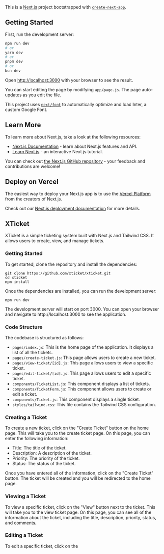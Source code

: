 This is a [Next.js](https://nextjs.org/) project bootstrapped with [`create-next-app`](https://github.com/vercel/next.js/tree/canary/packages/create-next-app).

## Getting Started

First, run the development server:

```bash
npm run dev
# or
yarn dev
# or
pnpm dev
# or
bun dev
```

Open [http://localhost:3000](http://localhost:3000) with your browser to see the result.

You can start editing the page by modifying `app/page.js`. The page auto-updates as you edit the file.

This project uses [`next/font`](https://nextjs.org/docs/basic-features/font-optimization) to automatically optimize and load Inter, a custom Google Font.

## Learn More

To learn more about Next.js, take a look at the following resources:

- [Next.js Documentation](https://nextjs.org/docs) - learn about Next.js features and API.
- [Learn Next.js](https://nextjs.org/learn) - an interactive Next.js tutorial.

You can check out [the Next.js GitHub repository](https://github.com/vercel/next.js/) - your feedback and contributions are welcome!

## Deploy on Vercel

The easiest way to deploy your Next.js app is to use the [Vercel Platform](https://vercel.com/new?utm_medium=default-template&filter=next.js&utm_source=create-next-app&utm_campaign=create-next-app-readme) from the creators of Next.js.

Check out our [Next.js deployment documentation](https://nextjs.org/docs/deployment) for more details.

 ## XTicket

XTicket is a simple ticketing system built with Next.js and Tailwind CSS. It allows users to create, view, and manage tickets.

### Getting Started

To get started, clone the repository and install the dependencies:

```
git clone https://github.com/xticket/xticket.git
cd xticket
npm install
```

Once the dependencies are installed, you can run the development server:

```
npm run dev
```

The development server will start on port 3000. You can open your browser and navigate to http://localhost:3000 to see the application.

### Code Structure

The codebase is structured as follows:

* `pages/index.js`: This is the home page of the application. It displays a list of all the tickets.
* `pages/create-ticket.js`: This page allows users to create a new ticket.
* `pages/view-ticket/[id].js`: This page allows users to view a specific ticket.
* `pages/edit-ticket/[id].js`: This page allows users to edit a specific ticket.
* `components/TicketList.js`: This component displays a list of tickets.
* `components/TicketForm.js`: This component allows users to create or edit a ticket.
* `components/Ticket.js`: This component displays a single ticket.
* `styles/tailwind.css`: This file contains the Tailwind CSS configuration.

### Creating a Ticket

To create a new ticket, click on the "Create Ticket" button on the home page. This will take you to the create ticket page. On this page, you can enter the following information:

* Title: The title of the ticket.
* Description: A description of the ticket.
* Priority: The priority of the ticket.
* Status: The status of the ticket.

Once you have entered all of the information, click on the "Create Ticket" button. The ticket will be created and you will be redirected to the home page.

### Viewing a Ticket

To view a specific ticket, click on the "View" button next to the ticket. This will take you to the view ticket page. On this page, you can see all of the information about the ticket, including the title, description, priority, status, and comments.

### Editing a Ticket

To edit a specific ticket, click on the

